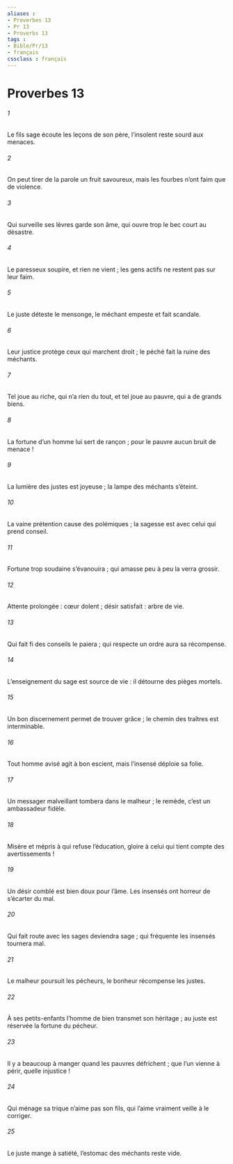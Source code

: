 ```yaml
---
aliases : 
- Proverbes 13
- Pr 13
- Proverbs 13
tags : 
- Bible/Pr/13
- français
cssclass : français
---
```


# Proverbes 13

###### 1
Le fils sage écoute les leçons de son père,
l’insolent reste sourd aux menaces.
###### 2
On peut tirer de la parole un fruit savoureux,
mais les fourbes n’ont faim que de violence.
###### 3
Qui surveille ses lèvres garde son âme,
qui ouvre trop le bec court au désastre.
###### 4
Le paresseux soupire, et rien ne vient ;
les gens actifs ne restent pas sur leur faim.
###### 5
Le juste déteste le mensonge,
le méchant empeste et fait scandale.
###### 6
Leur justice protège ceux qui marchent droit ;
le péché fait la ruine des méchants.
###### 7
Tel joue au riche, qui n’a rien du tout,
et tel joue au pauvre, qui a de grands biens.
###### 8
La fortune d’un homme lui sert de rançon ;
pour le pauvre aucun bruit de menace !
###### 9
La lumière des justes est joyeuse ;
la lampe des méchants s’éteint.
###### 10
La vaine prétention cause des polémiques ;
la sagesse est avec celui qui prend conseil.
###### 11
Fortune trop soudaine s’évanouira ;
qui amasse peu à peu la verra grossir.
###### 12
Attente prolongée : cœur dolent ;
désir satisfait : arbre de vie.
###### 13
Qui fait fi des conseils le paiera ;
qui respecte un ordre aura sa récompense.
###### 14
L’enseignement du sage est source de vie :
il détourne des pièges mortels.
###### 15
Un bon discernement permet de trouver grâce ;
le chemin des traîtres est interminable.
###### 16
Tout homme avisé agit à bon escient,
mais l’insensé déploie sa folie.
###### 17
Un messager malveillant tombera dans le malheur ;
le remède, c’est un ambassadeur fidèle.
###### 18
Misère et mépris à qui refuse l’éducation,
gloire à celui qui tient compte des avertissements !
###### 19
Un désir comblé est bien doux pour l’âme.
Les insensés ont horreur de s’écarter du mal.
###### 20
Qui fait route avec les sages deviendra sage ;
qui fréquente les insensés tournera mal.
###### 21
Le malheur poursuit les pécheurs,
le bonheur récompense les justes.
###### 22
À ses petits-enfants l’homme de bien transmet son héritage ;
au juste est réservée la fortune du pécheur.
###### 23
Il y a beaucoup à manger quand les pauvres défrichent ;
que l’un vienne à périr, quelle injustice !
###### 24
Qui ménage sa trique n’aime pas son fils,
qui l’aime vraiment veille à le corriger.
###### 25
Le juste mange à satiété,
l’estomac des méchants reste vide.
